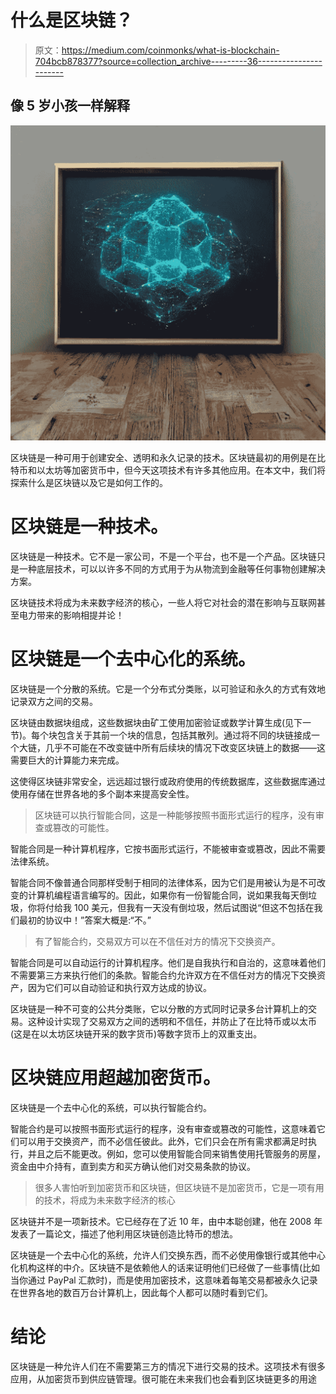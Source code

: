 # 什么是区块链？

> 原文：<https://medium.com/coinmonks/what-is-blockchain-704bcb878377?source=collection_archive---------36----------------------->

## 像 5 岁小孩一样解释

![](img/a8ebd674cc2f592a1d0c9e9ddf617709.png)

区块链是一种可用于创建安全、透明和永久记录的技术。区块链最初的用例是在比特币和以太坊等加密货币中，但今天这项技术有许多其他应用。在本文中，我们将探索什么是区块链以及它是如何工作的。

# 区块链是一种技术。

区块链是一种技术。它不是一家公司，不是一个平台，也不是一个产品。区块链只是一种底层技术，可以以许多不同的方式用于为从物流到金融等任何事物创建解决方案。

区块链技术将成为未来数字经济的核心，一些人将它对社会的潜在影响与互联网甚至电力带来的影响相提并论！

# 区块链是一个去中心化的系统。

区块链是一个分散的系统。它是一个分布式分类账，以可验证和永久的方式有效地记录双方之间的交易。

区块链由数据块组成，这些数据块由矿工使用加密验证或数学计算生成(见下一节)。每个块包含关于其前一个块的信息，包括其散列。通过将不同的块链接成一个大链，几乎不可能在不改变链中所有后续块的情况下改变区块链上的数据——这需要巨大的计算能力来完成。

这使得区块链非常安全，远远超过银行或政府使用的传统数据库，这些数据库通过使用存储在世界各地的多个副本来提高安全性。

> 区块链可以执行智能合同，这是一种能够按照书面形式运行的程序，没有审查或篡改的可能性。

智能合同是一种计算机程序，它按书面形式运行，不能被审查或篡改，因此不需要法律系统。

智能合同不像普通合同那样受制于相同的法律体系，因为它们是用被认为是不可改变的计算机编程语言编写的。因此，如果你有一份智能合同，说如果我每天倒垃圾，你将付给我 100 美元，但我有一天没有倒垃圾，然后试图说“但这不包括在我们最初的协议中！”答案大概是:“不。”

> 有了智能合约，交易双方可以在不信任对方的情况下交换资产。

智能合同是可以自动运行的计算机程序。他们是自我执行和自治的，这意味着他们不需要第三方来执行他们的条款。智能合约允许双方在不信任对方的情况下交换资产，因为它们可以自动验证和执行双方达成的协议。

区块链是一种不可变的公共分类账，它以分散的方式同时记录多台计算机上的交易。这种设计实现了交易双方之间的透明和不信任，并防止了在比特币或以太币(这是在以太坊区块链开采的数字货币)等数字货币上的双重支出。

# 区块链应用超越加密货币。

区块链是一个去中心化的系统，可以执行智能合约。

智能合约是可以按照书面形式运行的程序，没有审查或篡改的可能性，这意味着它们可以用于交换资产，而不必信任彼此。此外，它们只会在所有需求都满足时执行，并且之后不能更改。例如，您可以使用智能合同来销售使用托管服务的房屋，资金由中介持有，直到卖方和买方确认他们对交易条款的协议。

> 很多人害怕听到加密货币和区块链，但区块链不是加密货币，它是一项有用的技术，将成为未来数字经济的核心

区块链并不是一项新技术。它已经存在了近 10 年，由中本聪创建，他在 2008 年发表了一篇论文，描述了他利用区块链创造比特币的想法。

区块链是一个去中心化的系统，允许人们交换东西，而不必使用像银行或其他中心化机构这样的中介。区块链不是依赖他人的话来证明他们已经做了一些事情(比如当你通过 PayPal 汇款时)，而是使用加密技术，这意味着每笔交易都被永久记录在世界各地的数百万台计算机上，因此每个人都可以随时看到它们。

# 结论

区块链是一种允许人们在不需要第三方的情况下进行交易的技术。这项技术有很多应用，从加密货币到供应链管理。很可能在未来我们也会看到区块链更多的用途